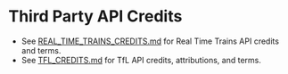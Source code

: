 
# Third Party API Credits

- See [REAL_TIME_TRAINS_CREDITS.md](./REAL_TIME_TRAINS_CREDITS.md) for Real Time Trains API credits and terms.
- See [TFL_CREDITS.md](./TFL_CREDITS.md) for TfL API credits, attributions, and terms.
